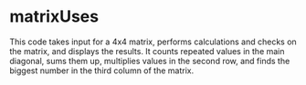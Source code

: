 # matrixUses
This code takes input for a 4x4 matrix, performs calculations and checks on the matrix, and displays the results. It counts repeated values in the main diagonal, sums them up, multiplies values in the second row, and finds the biggest number in the third column of the matrix.
